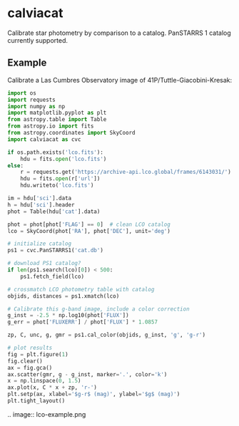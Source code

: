 # calviacat
Calibrate star photometry by comparison to a catalog.  PanSTARRS 1 catalog currently supported.

## Example

Calibrate a Las Cumbres Observatory image of 41P/Tuttle-Giacobini-Kresak:

``` python
import os
import requests
import numpy as np
import matplotlib.pyplot as plt
from astropy.table import Table
from astropy.io import fits
from astropy.coordinates import SkyCoord
import calviacat as cvc

if os.path.exists('lco.fits'):
    hdu = fits.open('lco.fits')
else:
    r = requests.get('https://archive-api.lco.global/frames/6143031/').json()
    hdu = fits.open(r['url'])
    hdu.writeto('lco.fits')

im = hdu['sci'].data
h = hdu['sci'].header
phot = Table(hdu['cat'].data)

phot = phot[phot['FLAG'] == 0]  # clean LCO catalog
lco = SkyCoord(phot['RA'], phot['DEC'], unit='deg')

# initialize catalog
ps1 = cvc.PanSTARRS1('cat.db')

# download PS1 catalog?
if len(ps1.search(lco)[0]) < 500:
    ps1.fetch_field(lco)

# crossmatch LCO photometry table with catalog
objids, distances = ps1.xmatch(lco)

# Calibrate this g-band image, include a color correction
g_inst = -2.5 * np.log10(phot['FLUX'])
g_err = phot['FLUXERR'] / phot['FLUX'] * 1.0857

zp, C, unc, g, gmr = ps1.cal_color(objids, g_inst, 'g', 'g-r')

# plot results
fig = plt.figure(1)
fig.clear()
ax = fig.gca()
ax.scatter(gmr, g - g_inst, marker='.', color='k')
x = np.linspace(0, 1.5)
ax.plot(x, C * x + zp, 'r-')
plt.setp(ax, xlabel='$g-r$ (mag)', ylabel='$g$ (mag)')
plt.tight_layout()

```

.. image:: lco-example.png
